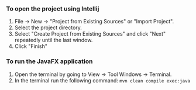 ### To open the project using Intellij

1. File -> New -> "Project from Existing Sources" or "Import Project".
2. Select the project directory.
3. Select "Create Project from Existing Sources" and click "Next" repeatedly until the last window.
4. Click "Finish"

### To run the JavaFX application

1. Open the terminal by going to View -> Tool Windows -> Terminal.
2. In the terminal run the following command: ```mvn clean compile exec:java```




